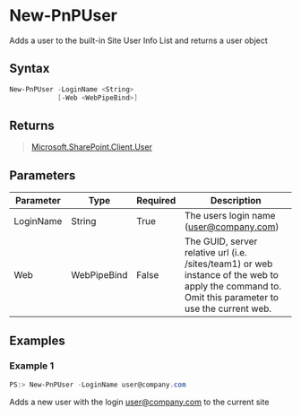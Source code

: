 # New-PnPUser
Adds a user to the built-in Site User Info List and returns a user object
## Syntax
```powershell
New-PnPUser -LoginName <String>
            [-Web <WebPipeBind>]
```


## Returns
>[Microsoft.SharePoint.Client.User](https://msdn.microsoft.com/en-us/library/microsoft.sharepoint.client.user.aspx)

## Parameters
Parameter|Type|Required|Description
---------|----|--------|-----------
|LoginName|String|True|The users login name (user@company.com)|
|Web|WebPipeBind|False|The GUID, server relative url (i.e. /sites/team1) or web instance of the web to apply the command to. Omit this parameter to use the current web.|
## Examples

### Example 1
```powershell
PS:> New-PnPUser -LoginName user@company.com
```
Adds a new user with the login user@company.com to the current site
